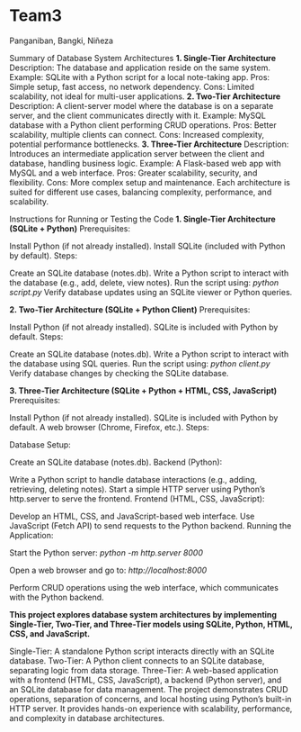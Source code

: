 # Team3
Panganiban, Bangki, Niñeza

Summary of Database System Architectures
**1. Single-Tier Architecture**
Description: The database and application reside on the same system.
Example: SQLite with a Python script for a local note-taking app.
Pros: Simple setup, fast access, no network dependency.
Cons: Limited scalability, not ideal for multi-user applications.
**2. Two-Tier Architecture**
Description: A client-server model where the database is on a separate server, and the client communicates directly with it.
Example: MySQL database with a Python client performing CRUD operations.
Pros: Better scalability, multiple clients can connect.
Cons: Increased complexity, potential performance bottlenecks.
**3. Three-Tier Architecture**
Description: Introduces an intermediate application server between the client and database, handling business logic.
Example: A Flask-based web app with MySQL and a web interface.
Pros: Greater scalability, security, and flexibility.
Cons: More complex setup and maintenance.
Each architecture is suited for different use cases, balancing complexity, performance, and scalability.


Instructions for Running or Testing the Code
**1. Single-Tier Architecture (SQLite + Python)**
Prerequisites:

Install Python (if not already installed).
Install SQLite (included with Python by default).
Steps:

Create an SQLite database (notes.db).
Write a Python script to interact with the database (e.g., add, delete, view notes).
Run the script using:
_python script.py_
Verify database updates using an SQLite viewer or Python queries.

**2. Two-Tier Architecture (SQLite + Python Client)**
Prerequisites:

Install Python (if not already installed).
SQLite is included with Python by default.
Steps:

Create an SQLite database (notes.db).
Write a Python script to interact with the database using SQL queries.
Run the script using:
_python client.py_
Verify database changes by checking the SQLite database.

**3. Three-Tier Architecture (SQLite + Python + HTML, CSS, JavaScript)**
Prerequisites:

Install Python (if not already installed).
SQLite is included with Python by default.
A web browser (Chrome, Firefox, etc.).
Steps:

Database Setup:

Create an SQLite database (notes.db).
Backend (Python):

Write a Python script to handle database interactions (e.g., adding, retrieving, deleting notes).
Start a simple HTTP server using Python’s http.server to serve the frontend.
Frontend (HTML, CSS, JavaScript):

Develop an HTML, CSS, and JavaScript-based web interface.
Use JavaScript (Fetch API) to send requests to the Python backend.
Running the Application:

Start the Python server:
_python -m http.server 8000_

Open a web browser and go to:
_http://localhost:8000_

Perform CRUD operations using the web interface, which communicates with the Python backend.

**This project explores database system architectures by implementing Single-Tier, Two-Tier, and Three-Tier models using SQLite, Python, HTML, CSS, and JavaScript.**

Single-Tier: A standalone Python script interacts directly with an SQLite database.
Two-Tier: A Python client connects to an SQLite database, separating logic from data storage.
Three-Tier: A web-based application with a frontend (HTML, CSS, JavaScript), a backend (Python server), and an SQLite database for data management.
The project demonstrates CRUD operations, separation of concerns, and local hosting using Python’s built-in HTTP server. It provides hands-on experience with scalability, performance, and complexity in database architectures.
